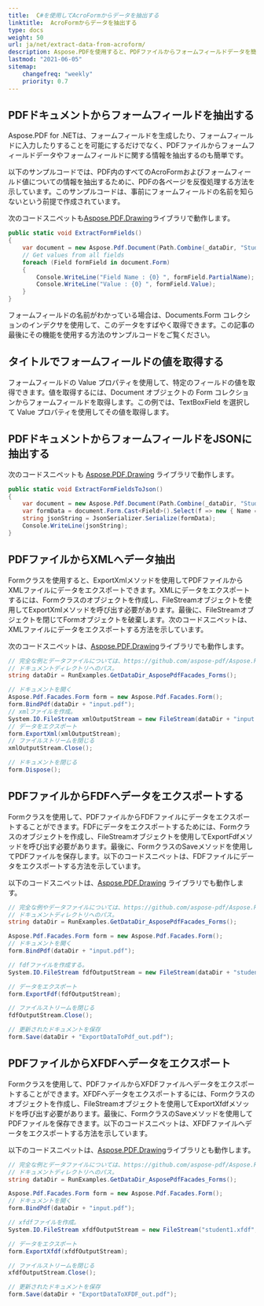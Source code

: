 ```yaml
---
title:  C#を使用してAcroFormからデータを抽出する
linktitle:  AcroFormからデータを抽出する
type: docs
weight: 50
url: ja/net/extract-data-from-acroform/
description: Aspose.PDFを使用すると、PDFファイルからフォームフィールドデータを簡単に抽出できます。AcroFormsからデータを抽出し、JSON、XML、またはFDF形式で保存する方法を学びましょう。
lastmod: "2021-06-05"
sitemap:
    changefreq: "weekly"
    priority: 0.7
---
```


## PDFドキュメントからフォームフィールドを抽出する

Aspose.PDF for .NETは、フォームフィールドを生成したり、フォームフィールドに入力したりすることを可能にするだけでなく、PDFファイルからフォームフィールドデータやフォームフィールドに関する情報を抽出するのも簡単です。

以下のサンプルコードでは、PDF内のすべてのAcroFormおよびフォームフィールド値についての情報を抽出するために、PDFの各ページを反復処理する方法を示しています。このサンプルコードは、事前にフォームフィールドの名前を知らないという前提で作成されています。

次のコードスニペットも[Aspose.PDF.Drawing](/pdf/net/drawing/)ライブラリで動作します。

```csharp
public static void ExtractFormFields()
{
    var document = new Aspose.Pdf.Document(Path.Combine(_dataDir, "StudentInfoFormElectronic.pdf"));
    // Get values from all fields
    foreach (Field formField in document.Form)
    {
        Console.WriteLine("Field Name : {0} ", formField.PartialName);
        Console.WriteLine("Value : {0} ", formField.Value);
    }
}
```
フォームフィールドの名前がわかっている場合は、Documents.Form コレクションのインデクサを使用して、このデータをすばやく取得できます。この記事の最後にその機能を使用する方法のサンプルコードをご覧ください。

## タイトルでフォームフィールドの値を取得する

フォームフィールドの Value プロパティを使用して、特定のフィールドの値を取得できます。値を取得するには、Document オブジェクトの Form コレクションからフォームフィールドを取得します。この例では、TextBoxField を選択して Value プロパティを使用してその値を取得します。

## PDFドキュメントからフォームフィールドをJSONに抽出する

次のコードスニペットも [Aspose.PDF.Drawing](/pdf/net/drawing/) ライブラリで動作します。

```csharp
public static void ExtractFormFieldsToJson()
{
    var document = new Aspose.Pdf.Document(Path.Combine(_dataDir, "StudentInfoFormElectronic.pdf"));
    var formData = document.Form.Cast<Field>().Select(f => new { Name = f.PartialName, f.Value });
    string jsonString = JsonSerializer.Serialize(formData);
    Console.WriteLine(jsonString);
}
```
## PDFファイルからXMLへデータ抽出

Formクラスを使用すると、ExportXmlメソッドを使用してPDFファイルからXMLファイルにデータをエクスポートできます。XMLにデータをエクスポートするには、Formクラスのオブジェクトを作成し、FileStreamオブジェクトを使用してExportXmlメソッドを呼び出す必要があります。最後に、FileStreamオブジェクトを閉じてFormオブジェクトを破棄します。次のコードスニペットは、XMLファイルにデータをエクスポートする方法を示しています。

次のコードスニペットは、[Aspose.PDF.Drawing](/pdf/net/drawing/)ライブラリでも動作します。

```csharp
// 完全な例とデータファイルについては、https://github.com/aspose-pdf/Aspose.Pdf-for-.NET をご覧ください。
// ドキュメントディレクトリへのパス。
string dataDir = RunExamples.GetDataDir_AsposePdfFacades_Forms();

// ドキュメントを開く
Aspose.Pdf.Facades.Form form = new Aspose.Pdf.Facades.Form();
form.BindPdf(dataDir + "input.pdf");
// xmlファイルを作成。
System.IO.FileStream xmlOutputStream = new FileStream(dataDir + "input.xml", FileMode.Create);
// データをエクスポート
form.ExportXml(xmlOutputStream);
// ファイルストリームを閉じる
xmlOutputStream.Close();

// ドキュメントを閉じる
form.Dispose();
```
## PDFファイルからFDFへデータをエクスポートする

Formクラスを使用して、PDFファイルからFDFファイルにデータをエクスポートすることができます。FDFにデータをエクスポートするためには、Formクラスのオブジェクトを作成し、FileStreamオブジェクトを使用してExportFdfメソッドを呼び出す必要があります。最後に、FormクラスのSaveメソッドを使用してPDFファイルを保存します。以下のコードスニペットは、FDFファイルにデータをエクスポートする方法を示しています。

以下のコードスニペットは、[Aspose.PDF.Drawing](/pdf/net/drawing/) ライブラリでも動作します。

```csharp
// 完全な例やデータファイルについては、https://github.com/aspose-pdf/Aspose.Pdf-for-.NET にアクセスしてください。
// ドキュメントディレクトリへのパス。
string dataDir = RunExamples.GetDataDir_AsposePdfFacades_Forms();

Aspose.Pdf.Facades.Form form = new Aspose.Pdf.Facades.Form();
// ドキュメントを開く
form.BindPdf(dataDir + "input.pdf");

// fdfファイルを作成する。
System.IO.FileStream fdfOutputStream = new FileStream(dataDir + "student.fdf", FileMode.Create);

// データをエクスポート
form.ExportFdf(fdfOutputStream);

// ファイルストリームを閉じる
fdfOutputStream.Close();

// 更新されたドキュメントを保存
form.Save(dataDir + "ExportDataToPdf_out.pdf");
```
## PDFファイルからXFDFへデータをエクスポート

Formクラスを使用して、PDFファイルからXFDFファイルへデータをエクスポートすることができます。XFDFへデータをエクスポートするには、Formクラスのオブジェクトを作成し、FileStreamオブジェクトを使用してExportXfdfメソッドを呼び出す必要があります。最後に、FormクラスのSaveメソッドを使用してPDFファイルを保存できます。以下のコードスニペットは、XFDFファイルへデータをエクスポートする方法を示しています。

以下のコードスニペットは、[Aspose.PDF.Drawing](/pdf/net/drawing/)ライブラリとも動作します。

```csharp
// 完全な例とデータファイルについては、https://github.com/aspose-pdf/Aspose.Pdf-for-.NET をご覧ください
// ドキュメントディレクトリへのパス。
string dataDir = RunExamples.GetDataDir_AsposePdfFacades_Forms();

Aspose.Pdf.Facades.Form form = new Aspose.Pdf.Facades.Form();
// ドキュメントを開く
form.BindPdf(dataDir + "input.pdf");

// xfdfファイルを作成。
System.IO.FileStream xfdfOutputStream = new FileStream("student1.xfdf", FileMode.Create);

// データをエクスポート
form.ExportXfdf(xfdfOutputStream);

// ファイルストリームを閉じる
xfdfOutputStream.Close();

// 更新されたドキュメントを保存
form.Save(dataDir + "ExportDataToXFDF_out.pdf");
```

